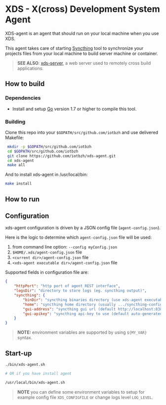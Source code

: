 # XDS - X(cross) Development System Agent

XDS-agent is an agent that should run on your local machine when you use XDS.

This agent takes care of starting [Syncthing](https://syncthing.net/) tool to
synchronize your projects files from your local machine to build server machine
or container.


> **SEE ALSO**: [xds-server](https://github.com/iotbzh/xds-server), a web server
used to remotely cross build applications.


## How to build

### Dependencies

- Install and setup [Go](https://golang.org/doc/install) version 1.7 or
higher to compile this tool.


### Building

Clone this repo into your `$GOPATH/src/github.com/iotbzh` and use delivered Makefile:
```bash
 mkdir -p $GOPATH/src/github.com/iotbzh
 cd $GOPATH/src/github.com/iotbzh
 git clone https://github.com/iotbzh/xds-agent.git
 cd xds-agent
 make all
```

And to install xds-agent in /usr/local/bin:
```bash
make install
```

## How to run

## Configuration

xds-agent configuration is driven by a JSON config file (`agent-config.json`).

Here is the logic to determine which `agent-config.json` file will be used:
1. from command line option: `--config myConfig.json`
2. `$HOME/.xds/agent-config.json` file
3. `<current dir>/agent-config.json` file
4. `<xds-agent executable dir>/agent-config.json` file

Supported fields in configuration file are:
```json
{
    "httpPort": "http port of agent REST interface",
    "logsDir": "directory to store logs (eg. syncthing output)",
    "syncthing": {
        "binDir": "syncthing binaries directory (use xds-agent executable dir when not set)",
        "home": "syncthing home directory (usually .../syncthing-config)",
        "gui-address": "syncthing gui url (default http://localhost:8384)",
        "gui-apikey": "syncthing api-key to use (default auto-generated)"
    }
}
```

>**NOTE:** environment variables are supported by using `${MY_VAR}` syntax.

## Start-up

```bash
./bin/xds-agent.sh

# OR if you have install agent

/usr/local/bin/xds-agent.sh
```

>**NOTE** you can define some environment variables to setup for example
config file `XDS_CONFIGFILE` or change logs level `LOG_LEVEL`.
